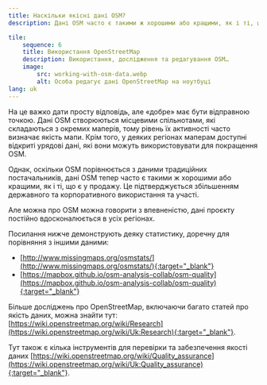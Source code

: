 ```yaml
---
title: Наскільки якісні дані OSM?
description: Дані OSM часто є такими ж хорошими або кращими, як і ті, що є у продажу

tile:
    sequence: 6
    title: Використання OpenStreetMap
    description: Використання, дослідження та редагування OSM…
    image:
        src: working-with-osm-data.webp
        alt: Особа редагує дані OpenStreetMap на ноутбуці
lang: uk
---
```


На це важко дати просту відповідь, але «добре» має бути відправною точкою. Дані OSM створюються місцевими спільнотами, які складаються з окремих маперів, тому рівень їх активності часто визначає якість мапи. Крім того, у деяких регіонах маперам доступні відкриті урядові дані, які вони можуть використовувати для покращення OSM.

Однак, оскільки OSM порівнюється з даними традиційних постачальників, дані OSM тепер часто є такими ж хорошими або кращими, як і ті, що є у продажу. Це підтверджується збільшенням державного та корпоративного використання та участі.

Але можна про OSM можна говорити з впевненістю, дані проєкту постійно вдосконалюється в усіх регіонах.

Посилання нижче демонструють деяку статистику, доречну для порівняння з іншими даними:

- [http://www.missingmaps.org/osmstats/](http://www.missingmaps.org/osmstats/){:target="_blank"}
- [https://mapbox.github.io/osm-analysis-collab/osm-quality](https://mapbox.github.io/osm-analysis-collab/osm-quality){:target="_blank"}

Більше досліджень про OpenStreetMap, включаючи багато статей про якість даних, можна знайти тут: [https://wiki.openstreetmap.org/wiki/Research](https://wiki.openstreetmap.org/wiki/Uk:Research){:target="_blank"}.

Тут також є кілька інструментів для перевірки та забезпечення якості даних [https://wiki.openstreetmap.org/wiki/Quality_assurance](https://wiki.openstreetmap.org/wiki/Uk:Quality_assurance){:target="_blank"}.
